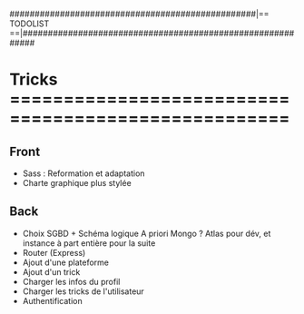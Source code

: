 #################################################|== TODOLIST ==|###########################################################


# Tricks ====================================================


## Front
- Sass : Reformation et adaptation
- Charte graphique plus stylée

## Back
- Choix SGBD + Schéma logique
A priori Mongo ? Atlas pour dév, et instance à part entière pour la suite
- Router (Express)
- Ajout d'une plateforme
- Ajout d'un trick
- Charger les infos du profil
- Charger les tricks de l'utilisateur
- Authentification

